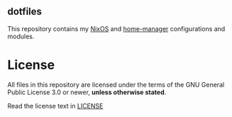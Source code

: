 ## dotfiles

This repository contains my [NixOS](https://nixos.org/) and [home-manager](https://github.com/nix-community/home-manager) configurations and modules.

# License

All files in this repository are licensed under the terms of the GNU General Public License 3.0 or newer, **unless otherwise stated**.

Read the license text in [LICENSE](LICENSE)
